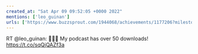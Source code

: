 ```yaml
---
created_at: "Sat Apr 09 09:52:05 +0000 2022"
mentions: ['leo_guinan']
urls: ['https://www.buzzsprout.com/1944068/achievements/1177206?milestone=50']
---
```


RT @leo_guinan: 🚀🚀🚀
My podcast has over 50 downloads! https://t.co/sqQjQAZf3a